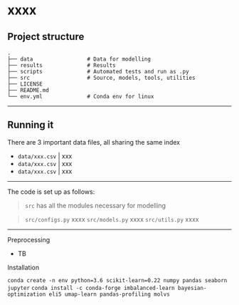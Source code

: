 # xxxx  

## Project structure


    .
    ├── data                 # Data for modelling
    ├── results              # Results 
    ├── scripts              # Automated tests and run as .py
    ├── src                  # Source, models, tools, utilities
    ├── LICENSE
    ├── README.md
    └── env.yml              # Conda env for linux
______________________________________________
## Running it

There are 3 important data files, all sharing the same index

* `data/xxx.csv`          | xxx
* `data/xxx.csv`          | xxx 
* `data/xxx.csv`          | xxx

______________________________________________
The code is set up as follows:

> `src` has all the modules necessary for modelling

> `src/configs.py` xxxx
> `src/models.py` xxxx
> `src/utils.py` xxxx

______________________________________________
Preprocessing

* TB

Installation

`conda create -n env python=3.6 scikit-learn=0.22 numpy pandas seaborn jupyter`
`conda install -c conda-forge imbalanced-learn bayesian-optimization eli5 umap-learn pandas-profiling molvs` 

